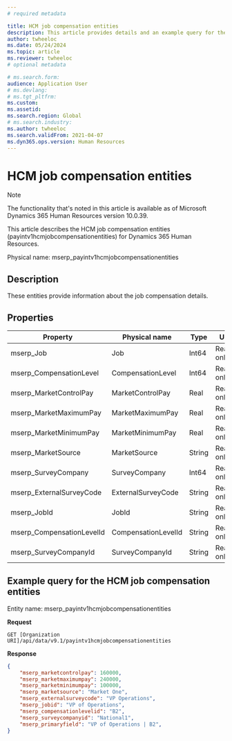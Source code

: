 ```yaml
---
# required metadata

title: HCM job compensation entities
description: This article provides details and an example query for the HCM job compensation entities in Microsoft Dynamics 365 Human Resources.
author: twheeloc
ms.date: 05/24/2024
ms.topic: article
ms.reviewer: twheeloc
# optional metadata

# ms.search.form: 
audience: Application User
# ms.devlang: 
# ms.tgt_pltfrm: 
ms.custom: 
ms.assetid: 
ms.search.region: Global
# ms.search.industry: 
ms.author: twheeloc
ms.search.validFrom: 2021-04-07
ms.dyn365.ops.version: Human Resources
---
```


# HCM job compensation entities

> [!NOTE]
> The functionality that's noted in this article is available as of Microsoft Dynamics 365 Human Resources version 10.0.39.

This article describes the HCM job compensation entities (payintv1hcmjobcompensationentities) for Dynamics 365 Human Resources.

Physical name: mserp\_payintv1hcmjobcompensationentities

## Description

These entities provide information about the job compensation details.

## Properties

| Property | Physical name | Type | Use | 
|---|---|---|---|
| mserp\_Job | Job | Int64 | Read-only |
| mserp\_CompensationLevel | CompensationLevel | Int64 | Read-only |
| mserp\_MarketControlPay | MarketControlPay | Real | Read-only |
| mserp\_MarketMaximumPay | MarketMaximumPay | Real | Read-only |
| mserp\_MarketMinimumPay | MarketMinimumPay | Real | Read-only |
| mserp\_MarketSource | MarketSource | String | Read-only |
| mserp\_SurveyCompany | SurveyCompany | Int64 | Read-only |
| mserp\_ExternalSurveyCode | ExternalSurveyCode | String | Read-only |
| mserp\_JobId | JobId | String | Read-only |
| mserp\_CompensationLevelId | CompensationLevelId | String | Read-only |
| mserp\_SurveyCompanyId | SurveyCompanyId | String | Read-only |

## Example query for the HCM job compensation entities

Entity name: mserp\_payintv1hcmjobcompensationentities

**Request**

```HTTP
GET [Organization URI]/api/data/v9.1/payintv1hcmjobcompensationentities
```

**Response**

```JSON
{
    "mserp_marketcontrolpay": 160000,
    "mserp_marketmaximumpay": 240000,
    "mserp_marketminimumpay": 100000,
    "mserp_marketsource": "Market One",
    "mserp_externalsurveycode": "VP Operations",
    "mserp_jobid": "VP of Operations",
    "mserp_compensationlevelid": "B2",
    "mserp_surveycompanyid": "National1",
    "mserp_primaryfield": "VP of Operations | B2",
}
```
